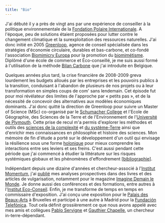```yaml
---
title: "Bio"
---
```

J'ai débuté il y a près de vingt ans par une expérience de conseiller à la politique environnementale de la [Fondation Polaire Internationale](https://www.polarfoundation.org). A l'époque, peu de solutions étaient proposées pour lutter contre le changement climatique et la surexploitation des ressources naturelles. J'ai donc initié en 2005 [Greenloop](https://www.greenloop.eu), agence de conseil spécialisée dans les stratégies d'économie circulaire, durables et bas-carbone, et co-fondé l'association [Biomimicry Europa](https://www.biomimicry.eu) pour la promotion du [biomimétisme](https://www.ecologie.gouv.fr/biomimetisme). Diplômé d'une école de commerce et &Eacute;co-conseillé, je me suis aussi formé à l'utilisation de la méthode [Bilan Carbone](https://bilans-ges.ademe.fr/) que j'ai introduite en Belgique.

Quelques années plus tard, la crise financière de 2008-2009 greva lourdement les budgets alloués par les entreprises et les pouvoirs publics à la transition, conduisant à l'abandon de plusieurs de nos projets ou à leur transformation en simples coups de com' sans lendemain. Cet épisode fut pour moi révélateur des limites de l'approche par «&nbsp;petits pas&nbsp;», et de la nécessité de concevoir des alternatives aux modèles économiques dominants. J'ai donc quitté la direction de Greenloop pour suivre un Master of Science (MSc) co-organisé par le [Schumacher College](https://campus.dartington.org/schumacher-college/) et l'Ecole de Géographie, des Sciences de la Terre et de l'Environnement de l'[Université de Plymouth](https://www.plymouth.ac.uk/schools/school-of-geography-earth-and-environmental-sciences). Cette prise de recul m'a permis d'explorer les méthodes et outils des [sciences de la complexité](https://www.mdpi.com/2079-8954/7/1/4/htm) et [du système-Terre](https://www.nature.com/articles/s43017-019-0005-6) ainsi que d'enrichir mes connaissances en philosophie et histoire des sciences. Mon mémoire de fin d'étude a porté sur le développement d'un outil qui envisage la résilience sous une forme [holonique](https://fr.wikipedia.org/wiki/Holon_(philosophie)) pour mieux comprendre les interactions entre ses leviers et ses freins. C'est aussi pendant cette période que j'ai commencé à étudier la littérature sur les risques systémiques globaux et les phénomènes d'effondrement [[bibliographie](https://collapsologie.info/en/science)].

Indépendant depuis une dizaine d'années et chercheur-associé à l'[Institut Momentum](https://institutmomentum.org), j'ai [publié](/publications) mes analyses prospectives dans des livres et des articles de vulgarisation, notamment pour le magazine [Imagine Demain le Monde](https://www.imagine-magazine.com/). Je donne aussi des conférences et des formations, entre autres à l'[Institut Eco-Conseil](https://www.eco-conseil.be/). Enfin, je me transforme de temps en temps en commissaire d'exposition. J'ai conçu une exposition pour le [Palais des Beaux-Arts](https://www.bozar.be/fr/calendrier/tendencies-19) à Bruxelles et participé à une autre à Madrid pour la [Fundación Telefónica](https://normalfutu.re/uncategorized/grasias-the-good-collapse-exhibition/). Tout cela définit grossièrement ce que nous avons appelé avec mes amis et collègues [Pablo Servigne](https://pabloservigne.com) et [Gauthier Chapelle](https://www.babelio.com/auteur/Gauthier-Chapelle/86103), un chercheur in-terre-dépendant.